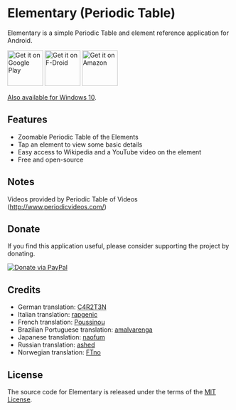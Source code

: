 # Elementary (Periodic Table)

Elementary is a simple Periodic Table and element reference application for Android.

[<img src="https://play.google.com/intl/en_us/badges/static/images/badges/en_badge_web_generic.png"
    alt="Get it on Google Play"
    height="80">](https://play.google.com/store/apps/details?id=com.ultramegatech.ey)
[<img src="https://fdroid.gitlab.io/artwork/badge/get-it-on.png"
    alt="Get it on F-Droid"
    height="80">](https://f-droid.org/packages/com.ultramegatech.ey/)
[<img src="https://i.imgur.com/WGGKLxD.png"
    alt="Get it on Amazon"
    height="80">](https://www.amazon.com/gp/product/B00A3HPLWW)

[Also available for Windows 10](https://github.com/ultramega/elementary-uwp).

## Features

- Zoomable Periodic Table of the Elements
- Tap an element to view some basic details
- Easy access to Wikipedia and a YouTube video on the element
- Free and open-source

## Notes

Videos provided by Periodic Table of Videos (http://www.periodicvideos.com/)

## Donate

If you find this application useful, please consider supporting the project by donating.

[![Donate via PayPal](https://www.paypalobjects.com/en_US/i/btn/btn_donate_LG.gif)](https://www.paypal.com/cgi-bin/webscr?cmd=_s-xclick&hosted_button_id=76UJ7AX8VJT5Q)

## Credits

- German translation: [C4R2T3N](https://github.com/C4R2T3N)
- Italian translation: [rapgenic](https://github.com/rapgenic)
- French translation: [Poussinou](https://github.com/Poussinou)
- Brazilian Portuguese translation: [amalvarenga](https://github.com/amalvarenga)
- Japanese translation: [naofum](https://github.com/naofum)
- Russian translation: [ashed](https://github.com/ashed)
- Norwegian translation: [FTno](https://github.com/FTno)

## License

The source code for Elementary is released under the terms of the [MIT License](http://sguidetti.mit-license.org/).
